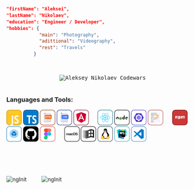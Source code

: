 <div align="left">
    
```json
"firstName": "Aleksei",
"lastName": "Nikolaev",
"education": "Engineer / Developer",
"hobbies": {
            "main": "Photography",
            "adittional": "Videography",
            "rest": "Travels"
          }
```
    
</div>

<div align="center">
    
<br>
<p>
    <kbd><img height="34" src="https://www.codewars.com/users/Aleksey_Nikolaev/badges/large?theme=light" alt="Aleksey Nikolaev Codewars"></kbd>
</p>
</div>
<h1></h1>
<h3>Languages and Tools:</h3>
<p>
    <img src="/ICONS/JS_R.svg" alt="JavaScript" width="40" height="40"/>
    <img src="/ICONS/TS_R.svg" alt="TypeScript" width="40" height="40"/>
    <img src="/ICONS/HTML_R.svg" alt="HTML" width="40" height="40"/>
    <img src="/ICONS/CSS_R.svg" alt="CSS" width="40" height="40"/>
    <img src="/ICONS/Angular_R.svg" alt="Angular" width="40" height="40"/>
    &#160;&#160;&#160;&#160;
    <img src="/ICONS/React_R.svg" alt="React" width="40" height="40"/>
    <img src="/ICONS/NodeJS_R.svg" alt="Node.js" width="40" height="40" />
    <img src="/ICONS/ESLint_R.svg" alt="ESLint" width="40" height="40" />
    <img src="/ICONS/Prettier_R.svg" alt="Prettier" width="40" height="40" />
    &#160;&#160;&#160;&#160;
    <img src="/ICONS/NPM_R.svg" alt="NPM" width="40" height="40" />
    <img src="/ICONS/Webpack_R.svg" alt="Webpack" width="40" height="40"/>
    <img src="/ICONS/GitHub_R.svg" alt="GitHub" width="40" height="40"/>
    <img src="/ICONS/Figma_R.svg" alt="Figma" width="40" height="40"/>
    &#160;&#160;&#160;&#160;
    <img src="/ICONS/MacOS_R.svg" alt="MacOS" width="40" height="40" />
    <img src="/ICONS/Windows_R.svg" alt="Windows" width="40" height="40" />
    <img src="/ICONS/Linux_R.svg" alt="Linux" width="40" height="40" />
    <img src="/ICONS/WebStorm_R.svg" alt="WebStorm" width="40" height="40" />
    <img src="/ICONS/VSCode_R.svg" alt="VSCode" width="40" height="40" />
    
</p>
<h1></h1>
<br><br>
<p align="left">
    <img width="335" src="https://github-readme-stats.vercel.app/api/top-langs?username=ngInit&show_icons=true&locale=en&layout=compact" alt="ngInit"/>
    &#160;&#160;&#160;&#160;&#160;&#160;&#160;&#160;
    <img width="470" src="https://github-readme-streak-stats.herokuapp.com/?user=ngInit" alt="ngInit"/>
</p>
<br>


